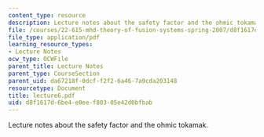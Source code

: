 ```yaml
---
content_type: resource
description: Lecture notes about the safety factor and the ohmic tokamak.
file: /courses/22-615-mhd-theory-of-fusion-systems-spring-2007/d8f1617d6be4e0eef80305e42d0bfbab_lecture6.pdf
file_type: application/pdf
learning_resource_types:
- Lecture Notes
ocw_type: OCWFile
parent_title: Lecture Notes
parent_type: CourseSection
parent_uid: da67218f-0dcf-f2f2-6a46-7a9cda203148
resourcetype: Document
title: lecture6.pdf
uid: d8f1617d-6be4-e0ee-f803-05e42d0bfbab
---
```

Lecture notes about the safety factor and the ohmic tokamak.

